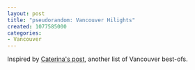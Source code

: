 ```yaml
--- 
layout: post
title: "pseudorandom: Vancouver Hilights"
created: 1077585000
categories: 
- Vancouver
---
```

Inspired by <a href="http://www.caterina.net/archive/000268.html">Caterina's post</a>, another list of Vancouver best-ofs.
